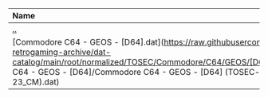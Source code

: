 |Name|Size|
|:---|---:|
|[..](../index.html)|DIR|
|[Commodore C64 - GEOS - [D64].dat](https://raw.githubusercontent.com/open-retrogaming-archive/dat-catalog/main/root/normalized/TOSEC/Commodore/C64/GEOS/[D64]/Commodore C64 - GEOS - [D64]/Commodore C64 - GEOS - [D64] (TOSEC-v2020-10-23_CM).dat)|102869|
